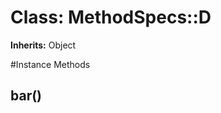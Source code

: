 # Class: MethodSpecs::D
**Inherits:** Object
    




#Instance Methods
## bar() [](#method-i-bar)

